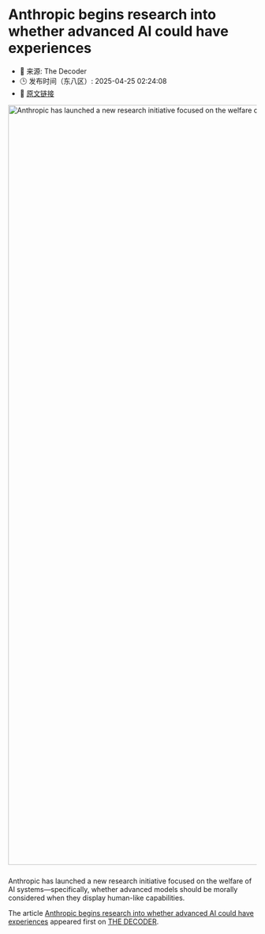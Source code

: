 # Anthropic begins research into whether advanced AI could have experiences
- 📅 来源: The Decoder
- 🕒 发布时间（东八区）: 2025-04-25 02:24:08
- 🔗 [原文链接](https://the-decoder.com/anthropic-begins-research-into-whether-advanced-ai-could-have-experiences/)

<p><img alt="Anthropic has launched a new research initiative focused on the welfare of AI systems—specifically, whether advanced models should be morally considered when they display human-like capabilities." class="attachment-full size-full wp-post-image" height="1024" src="https://the-decoder.com/wp-content/uploads/2025/04/anthropic_heart.png" style="height: auto; margin-bottom: 10px;" width="1536" /></p>
<p>        Anthropic has launched a new research initiative focused on the welfare of AI systems—specifically, whether advanced models should be morally considered when they display human-like capabilities.</p>
<p>The article <a href="https://the-decoder.com/anthropic-begins-research-into-whether-advanced-ai-could-have-experiences/">Anthropic begins research into whether advanced AI could have experiences</a> appeared first on <a href="https://the-decoder.com">THE DECODER</a>.</p>